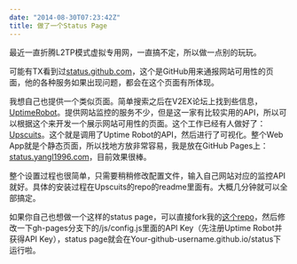 ```yaml
---
date: "2014-08-30T07:23:42Z"
title: 做了一个Status Page
---
```


最近一直折腾L2TP模式虚拟专用网，一直搞不定，所以做一点别的玩玩。

可能有TX看到过<a href="http://status.github.com" target="_blank">status.github.com</a>，这个是GitHub用来通报网站可用性的页面，他的各种服务如果出现问题，都会在这个页面有所体现。

我想自己也提供一个类似页面。简单搜索之后在V2EX论坛上找到些信息，<a href="http://www.uptimerobot.com" target="_blank">UptimeRobot</a>。提供网站监控的服务不少，但是这一家有比较实用的API，所以可以根据这个来开发一个展示网站可用性的页面。这个工作已经有人做好了：<a href="https://github.com/digibart/upscuits" target="_blank">Upscuits</a>。这个就是调用了Uptime Robot的API，然后进行了可视化。整个Web App就是个静态页面，所以找地方放非常容易，我是放在GitHub Pages上：<a href="http://status.yangl1996.com" target="_blank">status.yangl1996.com</a>，目前效果很棒。

整个设置过程也很简单，只需要稍稍修改配置文件，输入自己网站对应的监控API就好。具体的安装过程在Upscuits的repo的readme里面有。大概几分钟就可以全部搞定。

如果你自己也想做一个这样的status page，可以直接fork我的<a href="https://github.com/yangl1996/status" target="_blank">这个repo</a>，然后修改一下gh-pages分支下的/js/config.js里面的API Key（先注册Uptime Robot并获得API Key），status page就会在Your-github-username.github.io/status下运行啦。